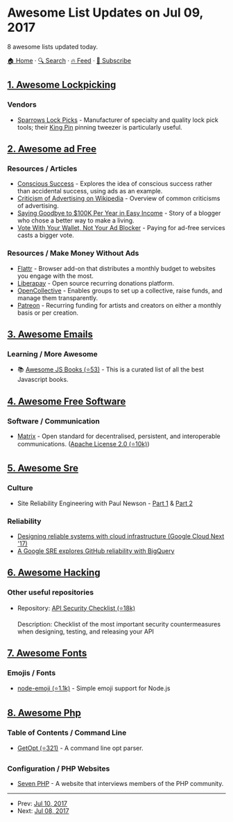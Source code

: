 # Awesome List Updates on Jul 09, 2017

8 awesome lists updated today.

[🏠 Home](/README.md) · [🔍 Search](https://www.trackawesomelist.com/search/) · [🔥 Feed](https://www.trackawesomelist.com/rss.xml) · [📮 Subscribe](https://trackawesomelist.us17.list-manage.com/subscribe?u=d2f0117aa829c83a63ec63c2f&id=36a103854c)



## [1. Awesome Lockpicking](/content/fabacab/awesome-lockpicking/README.md)

### Vendors

*   [Sparrows Lock Picks](https://www.sparrowslockpicks.com/) - Manufacturer of specialty and quality lock pick tools; their [King Pin](http://www.sparrowslockpicks.com/product_p/t1.htm) pinning tweezer is particularly useful.

## [2. Awesome ad Free](/content/johnjago/awesome-ad-free/README.md)

### Resources / Articles

*   [Conscious Success](https://www.stevepavlina.com/blog/2011/12/conscious-success/) - Explores the idea of conscious success rather than accidental success, using ads as an example.
*   [Criticism of Advertising on Wikipedia](https://en.wikipedia.org/wiki/Criticism_of_advertising) - Overview of common criticisms of advertising.
*   [Saying Goodbye to $100K Per Year in Easy Income](https://www.stevepavlina.com/blog/2008/10/dropping-adsense-saying-goodbye-to-100k-per-year-in-easy-income/) - Story of a blogger who chose a better way to make a living.
*   [Vote With Your Wallet, Not Your Ad Blocker](http://practicaltypography.com/vote-with-your-wallet.html) - Paying for ad-free services casts a bigger vote.

### Resources / Make Money Without Ads

*   [Flattr](https://flattr.com/) - Browser add-on that distributes a monthly budget to websites you engage with the most.
*   [Liberapay](https://liberapay.com/) - Open source recurring donations platform.
*   [OpenCollective](https://opencollective.com/) - Enables groups to set up a collective, raise funds, and manage them transparently.
*   [Patreon](https://www.patreon.com/) - Recurring funding for artists and creators on either a monthly basis or per creation.

## [3. Awesome Emails](/content/jonathandion/awesome-emails/README.md)

### Learning / More Awesome

*   📚 [Awesome JS Books (⭐53)](https://github.com/jonathandion/awesome-js-books) - This is a curated list of all the best Javascript books.

## [4. Awesome Free Software](/content/johnjago/awesome-free-software/README.md)

### Software / Communication

*   [Matrix](https://matrix.org/) - Open standard for decentralised, persistent, and interoperable communications. ([Apache License 2.0 (⭐10k)](https://github.com/matrix-org/synapse/blob/master/LICENSE))

## [5. Awesome Sre](/content/dastergon/awesome-sre/README.md)

### Culture

*   Site Reliability Engineering with Paul Newson - [Part 1](https://www.gcppodcast.com/post/episode-38-site-reliability-engineering-with-paul-newson/) & [Part 2](https://gcppodcast.com/post/episode-59-sre-ii-with-paul-newson/)

### Reliability

*   [Designing reliable systems with cloud infrastructure (Google Cloud Next '17)](https://www.youtube.com/watch?v=7Hy_6SMn8pY)
*   [A Google SRE explores GitHub reliability with BigQuery](https://cloud.google.com/blog/big-data/2016/10/a-google-sre-explores-github-reliability-with-bigquery)

## [6. Awesome Hacking](/content/Hack-with-Github/Awesome-Hacking/README.md)

### Other useful repositories

- Repository: [API Security Checklist (⭐18k)](https://github.com/shieldfy/API-Security-Checklist)

  Description: Checklist of the most important security countermeasures when designing, testing, and releasing your API



## [7. Awesome Fonts](/content/brabadu/awesome-fonts/README.md)

### Emojis / Fonts

*   [node-emoji (⭐1.1k)](https://github.com/omnidan/node-emoji) - Simple emoji support for Node.js

## [8. Awesome Php](/content/ziadoz/awesome-php/README.md)

### Table of Contents / Command Line

*   [GetOpt (⭐321)](https://github.com/getopt-php/getopt-php) - A command line opt parser.

### Configuration / PHP Websites

*   [Seven PHP](https://7php.com/) - A website that interviews members of the PHP community.

---

- Prev: [Jul 10, 2017](/content/2017/07/10/README.md)
- Next: [Jul 08, 2017](/content/2017/07/08/README.md)